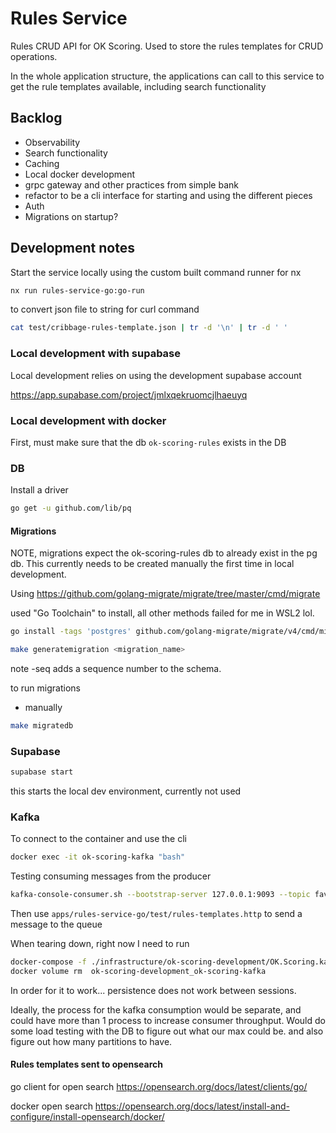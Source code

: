 # Rules Service

Rules CRUD API for OK Scoring. Used to store the rules templates for CRUD operations.

In the whole application structure, the applications can call to this service to get the rule templates available,
including search functionality

## Backlog

- Observability
- Search functionality
- Caching
- Local docker development
- grpc gateway and other practices from simple bank
- refactor to be a cli interface for starting and using the different pieces
- Auth
- Migrations on startup?

## Development notes

Start the service locally using the custom built command runner for nx

```bash
nx run rules-service-go:go-run
```

to convert json file to string for curl command

```bash
cat test/cribbage-rules-template.json | tr -d '\n' | tr -d ' '
```

### Local development with supabase

Local development relies on using the development supabase account

<https://app.supabase.com/project/jmlxqekruomcjlhaeuyq>

### Local development with docker

First, must make sure that the db `ok-scoring-rules` exists in the DB

### DB

Install a driver

```bash
go get -u github.com/lib/pq
```

#### Migrations

NOTE, migrations expect the ok-scoring-rules db to already exist in the pg db. This currently needs to be created manually the first time in local development.

Using <https://github.com/golang-migrate/migrate/tree/master/cmd/migrate>

used "Go Toolchain" to install, all other methods failed for me in WSL2 lol.

```bash
go install -tags 'postgres' github.com/golang-migrate/migrate/v4/cmd/migrate@latest
```

```bash
make generatemigration <migration_name>
```

note -seq adds a sequence number to the schema.

to run migrations

- manually

```bash
make migratedb
```

### Supabase

```bash
supabase start
```

this starts the local dev environment, currently not used

### Kafka

To connect to the container and use the cli

```bash
docker exec -it ok-scoring-kafka "bash"
```

Testing consuming messages from the producer

```bash
kafka-console-consumer.sh --bootstrap-server 127.0.0.1:9093 --topic favoriterulestemplates --group ok-scoring-rules-service
```

Then use `apps/rules-service-go/test/rules-templates.http` to send a message to the queue

When tearing down, right now I need to run

```bash
docker-compose -f ./infrastructure/ok-scoring-development/OK.Scoring.kafka.docker-compose.yml rm
docker volume rm  ok-scoring-development_ok-scoring-kafka
```

In order for it to work... persistence does not work between sessions.

Ideally, the process for the kafka consumption would be separate, and could have more than 1 process to increase consumer throughput.
Would do some load testing with the DB to figure out what our max could be. and also figure out how many partitions to have.

#### Rules templates sent to opensearch

go client for open search <https://opensearch.org/docs/latest/clients/go/>

docker open search <https://opensearch.org/docs/latest/install-and-configure/install-opensearch/docker/>
